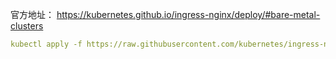 官方地址：
https://kubernetes.github.io/ingress-nginx/deploy/#bare-metal-clusters


```yml
kubectl apply -f https://raw.githubusercontent.com/kubernetes/ingress-nginx/controller-v1.7.0/deploy/static/provider/baremetal/deploy.yaml
```
